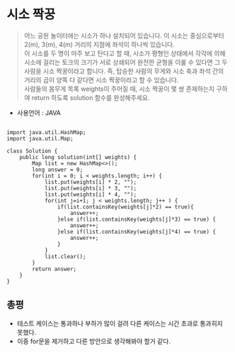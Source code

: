 # 시소 짝꿍
> 어느 공원 놀이터에는 시소가 하나 설치되어 있습니다. 이 시소는 중심으로부터 2(m), 3(m), 4(m) 거리의 지점에 좌석이 하나씩 있습니다.<br>
이 시소를 두 명이 마주 보고 탄다고 할 때, 시소가 평형인 상태에서 각각에 의해 시소에 걸리는 토크의 크기가 서로 상쇄되어 완전한 균형을 이룰 수 있다면 그 두 사람을 시소 짝꿍이라고 합니다. 즉, 탑승한 사람의 무게와 시소 축과 좌석 간의 거리의 곱이 양쪽 다 같다면 시소 짝꿍이라고 할 수 있습니다.<br>
사람들의 몸무게 목록 weights이 주어질 때, 시소 짝꿍이 몇 쌍 존재하는지 구하여 return 하도록 solution 함수를 완성해주세요.
- 사용언어 : JAVA
<pre><code>
import java.util.HashMap;
import java.util.Map;

class Solution {
    public long solution(int[] weights) {
        Map<Integer,String> list = new HashMap<>();
        long answer = 0;
        for(int i = 0; i < weights.length; i++) {
            list.put(weights[i] * 2, "");
            list.put(weights[i] * 3, "");
            list.put(weights[i] * 4, "");
            for(int j=i+1; j < weights.length; j++ ) {
            	if(list.containsKey(weights[j]*2) == true){
            		answer++;
            	}else if(list.containsKey(weights[j]*3) == true) {
            		answer++;
            	}else if(list.containsKey(weights[j]*4) == true) {
            		answer++;
            	}
            }
            list.clear();
        }
        return answer;
    }
}
</code></pre>

## 총평
- 테스트 케이스는 통과하나 부하가 많이 걸려 다른 케이스는 시간 초과로 통과히지 못했다.
- 이중 for문을 제거하고 다른 방안으로 생각해봐야 할거 같다.
